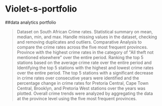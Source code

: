 # Violet-s-portfolio
##data analytics portfolio
> Dataset on South African Crime rates. Statistical summary on mean, median, min, and max. Handle missing values in the dataset, checking and removing duplicates and outliers.
> Comparative Analysis to compare the crime rates across the five most frequent provinces. Province with the highest crime rates in the category of "All theft not mentioned elsewhere" over the entire period.
> Ranking the top 5 stations based on the average crime rate over the entire period and Identifying the top 5 stations with the highest and lowest crime rates over the entire period.
> The top 5 stations with a significant decrease in crime rates over consecutive years were identified and the percentage change in crime rates for Pretoria Central, Cape Town Central, Brooklyn, and Pretoria West stations over the years was plotted.
> Overall crime trends were analyzed by aggregating the data at the province level using the five most frequent provinces.
